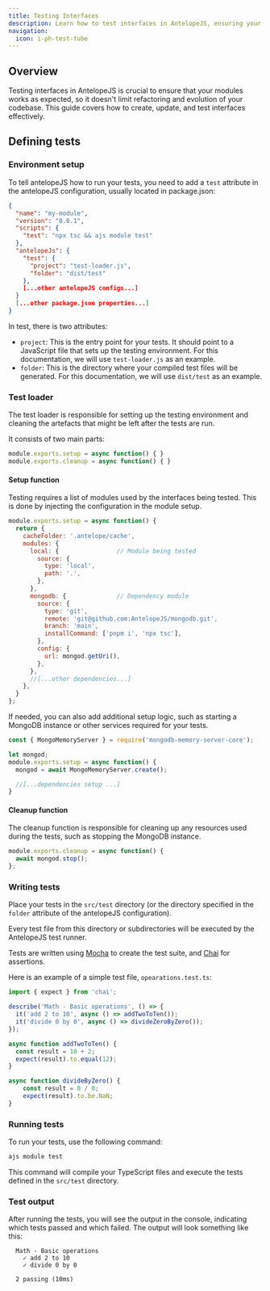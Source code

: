 ```yaml
---
title: Testing Interfaces
description: Learn how to test interfaces in AntelopeJS, ensuring your modules work seamlessly with the defined contracts
navigation:
  icon: i-ph-test-tube
---
```


## Overview

Testing interfaces in AntelopeJS is crucial to ensure that your modules works as expected, so it doesn't limit refactoring and evolution of your codebase. This guide covers how to create, update, and test interfaces effectively.

## Defining tests

### Environment setup

To tell antelopeJS how to run your tests, you need to add a `test` attribute in the antelopeJS configuration, usually located in package.json:

```json
{
  "name": "my-module",
  "version": "0.0.1",
  "scripts": {
    "test": "npx tsc && ajs module test"
  },
  "antelopeJs": {
    "test": {
      "project": "test-loader.js",
      "folder": "dist/test"
    },
    [...other antelopeJS configs...]
  }
  [...other package.json properties...]
}
```

In test, there is two attributes:
- `project`: This is the entry point for your tests. It should point to a JavaScript file that sets up the testing environment. For this documentation, we will use `test-loader.js` as an example.
- `folder`: This is the directory where your compiled test files will be generated. For this documentation, we will use `dist/test` as an example.

### Test loader

The test loader is responsible for setting up the testing environment and cleaning the artefacts that might be left after the tests are run.

It consists of two main parts:
```js
module.exports.setup = async function() { }
module.exports.cleanup = async function() { }
```

#### Setup function

Testing requires a list of modules used by the interfaces being tested. This is done by injecting the configuration in the module setup.

```js
module.exports.setup = async function() {
  return {
    cacheFolder: '.antelope/cache',
    modules: {
      local: {                // Module being tested
        source: {
          type: 'local',
          path: '.',
        },
      },
      mongodb: {              // Dependency module
        source: {
          type: 'git',
          remote: 'git@github.com:AntelopeJS/mongodb.git',
          branch: 'main',
          installCommand: ['pnpm i', 'npx tsc'],
        },
        config: {
          url: mongod.getUri(),
        },
      },
      //[...other dependencies...]
    },
  }
};
```

If needed, you can also add additional setup logic, such as starting a MongoDB instance or other services required for your tests.

```js
const { MongoMemoryServer } = require('mongodb-memory-server-core');

let mongod;
module.exports.setup = async function() {
  mongod = await MongoMemoryServer.create();

  //[...dependencies setup ...]
}
```

#### Cleanup function

The cleanup function is responsible for cleaning up any resources used during the tests, such as stopping the MongoDB instance.

```js
module.exports.cleanup = async function() {
  await mongod.stop();
};
```

### Writing tests

Place your tests in the `src/test` directory (or the directory specified in the `folder` attribute of the antelopeJS configuration).

Every test file from this directory or subdirectories will be executed by the AntelopeJS test runner.

Tests are written using [Mocha](https://mochajs.org/) to create the test suite, and [Chai](https://www.chaijs.com/) for assertions.

Here is an example of a simple test file, `opearations.test.ts`:

```ts
import { expect } from 'chai';

describe('Math - Basic operations', () => {
  it('add 2 to 10', async () => addTwoToTen());
  it('divide 0 by 0', async () => divideZeroByZero());
});

async function addTwoToTen() {
  const result = 10 + 2;
  expect(result).to.equal(12);
}

async function divideByZero() {
    const result = 0 / 0;
    expect(result).to.be.NaN;
}
```

### Running tests

To run your tests, use the following command:

```bash
ajs module test
```

This command will compile your TypeScript files and execute the tests defined in the `src/test` directory.

### Test output

After running the tests, you will see the output in the console, indicating which tests passed and which failed. The output will look something like this:

```
  Math - Basic operations
    ✓ add 2 to 10
    ✓ divide 0 by 0

  2 passing (10ms)
```